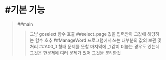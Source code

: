 #기본 기능 
============
>##main
>>그냥 goselect 함수 호출 
>##select_page
>>값을 입력받아 그값에 해당하는 함수 호추
>##ManageWord
>>프로그램에서 쓰는 대부분의 값의 보관 및 처리 
>##A00_0 형태
>>문제를 뜻함 마지막에 _1 같이 더붙는 경우도 있는데 그것은 한문제에 여러 문제가 있어 그것을 분리한것 
